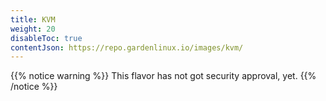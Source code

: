 ```yaml
---
title: KVM
weight: 20
disableToc: true
contentJson: https://repo.gardenlinux.io/images/kvm/
---
```


{{% notice warning %}}
This flavor has not got security approval, yet.
{{% /notice %}}

